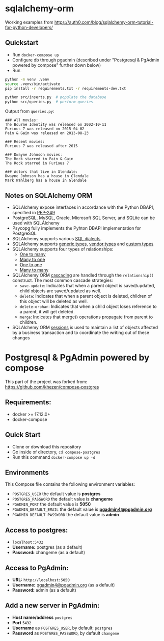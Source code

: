 # sqlalchemy-orm

Working examples from https://auth0.com/blog/sqlalchemy-orm-tutorial-for-python-developers/

## Quickstart

* Run `docker-compose up`
* Configure db through pgadmin (described under "Postgresql & PgAdmin powered by compose" further down below)
* Run:

```bash
python -m venv .venv
source .venv/bin/activate
pip install -r requirements.txt -r requirements-dev.txt

python src/inserts.py  # populate the database
python src/queries.py  # perform queries
```

Output from `queries.py`:

```
### All movies:
The Bourne Identity was released on 2002-10-11
Furious 7 was released on 2015-04-02
Pain & Gain was released on 2013-08-23

### Recent movies:
Furious 7 was released after 2015

### Dwayne Johnson movies:
The Rock starred in Pain & Gain
The Rock starred in Furious 7

### Actors that live in Glendale:
Dwayne Johnson has a house in Glendale
Mark Wahlberg has a house in Glendale
```

## Notes on SQLAlchemy ORM

* SQLAlchemy expose interfaces in accordance with the Python DBAPI, specified in [PEP-249](https://www.python.org/dev/peps/pep-0249/)
* PostgreSQL, MySQL, Oracle, Microsoft SQL Server, and SQLite can be used with SQLAlchemy
* Psycopg fully implements the Pyhton DBAPI implementation for PostgreSQL
* SQLAlchemy supports various [SQL dialects](http://docs.sqlalchemy.org/en/latest/dialects/)
* SQLAlchemy supports [generic types](https://docs.sqlalchemy.org/en/14/core/type_basics.html#generic-types), [vendor types](https://docs.sqlalchemy.org/en/14/core/type_basics.html#sql-standard-and-multiple-vendor-types) and [custom types](https://docs.sqlalchemy.org/en/14/core/custom_types.html)
* SQLAlchemy supports four types of relationships:
  * [One to many](http://docs.sqlalchemy.org/en/latest/orm/basic_relationships.html#one-to-many)
  * [Many to one](http://docs.sqlalchemy.org/en/latest/orm/basic_relationships.html#many-to-one)
  * [One to one](http://docs.sqlalchemy.org/en/latest/orm/basic_relationships.html#one-to-one)
  * [Many to many](http://docs.sqlalchemy.org/en/latest/orm/basic_relationships.html#many-to-many)
* SQLAlchemy ORM [cascading](http://docs.sqlalchemy.org/en/latest/orm/cascades.html) are handled through the `relationship()` construct. The most common cascade strategies:
  * `save-update`: Indicates that when a parent object is saved/updated, child objects are saved/updated as well.
  * `delete`: Indicates that when a parent object is deleted, children of this object will be deleted as well.
  * `delete-orphan`: Indicates that when a child object loses reference to a parent, it will get deleted.
  * `merge`: Indicates that merge() operations propagate from parent to children.
* SQLAlchemy ORM [sessions](http://docs.sqlalchemy.org/en/rel_1_1/orm/session_basics.html) is used to maintain a list of objects affected by a business transaction and to coordinate the writing out of these changes

# Postgresql & PgAdmin powered by compose

This part of the project was forked from: https://github.com/khezen/compose-postgres

## Requirements:
* docker >= 17.12.0+
* docker-compose

## Quick Start
* Clone or download this repository
* Go inside of directory,  `cd compose-postgres`
* Run this command `docker-compose up -d`

## Environments
This Compose file contains the following environment variables:

* `POSTGRES_USER` the default value is **postgres**
* `POSTGRES_PASSWORD` the default value is **changeme**
* `PGADMIN_PORT` the default value is **5050**
* `PGADMIN_DEFAULT_EMAIL` the default value is **pgadmin4@pgadmin.org**
* `PGADMIN_DEFAULT_PASSWORD` the default value is **admin**

## Access to postgres: 
* `localhost:5432`
* **Username:** postgres (as a default)
* **Password:** changeme (as a default)

## Access to PgAdmin: 
* **URL:** `http://localhost:5050`
* **Username:** pgadmin4@pgadmin.org (as a default)
* **Password:** admin (as a default)

## Add a new server in PgAdmin:
* **Host name/address** `postgres`
* **Port** `5432`
* **Username** as `POSTGRES_USER`, by default: `postgres`
* **Password** as `POSTGRES_PASSWORD`, by default `changeme`